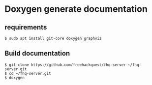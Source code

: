 # Doxygen generate documentation

## requirements

```
$ sudo apt install git-core doxygen graphviz
```

## Build documentation

```
$ git clone https://github.com/freehackquest/fhq-server ~/fhq-server.git
$ cd ~/fhq-server.git
$ doxygen
```
